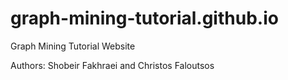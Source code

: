 # graph-mining-tutorial.github.io
Graph Mining Tutorial Website 

Authors: Shobeir Fakhraei and Christos Faloutsos
